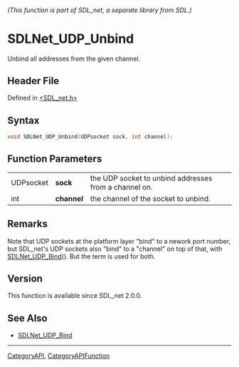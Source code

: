 ###### (This function is part of SDL_net, a separate library from SDL.)
# SDLNet_UDP_Unbind

Unbind all addresses from the given channel.

## Header File

Defined in [<SDL_net.h>](https://github.com/libsdl-org/SDL_net/blob/SDL2/include/SDL_net.h)

## Syntax

```c
void SDLNet_UDP_Unbind(UDPsocket sock, int channel);
```

## Function Parameters

|           |             |                                                       |
| --------- | ----------- | ----------------------------------------------------- |
| UDPsocket | **sock**    | the UDP socket to unbind addresses from a channel on. |
| int       | **channel** | the channel of the socket to unbind.                  |

## Remarks

Note that UDP sockets at the platform layer "bind" to a nework port number,
but SDL_net's UDP sockets also "bind" to a "channel" on top of that, with
[SDLNet_UDP_Bind](SDLNet_UDP_Bind)(). But the term is used for both.

## Version

This function is available since SDL_net 2.0.0.

## See Also

- [SDLNet_UDP_Bind](SDLNet_UDP_Bind)

----
[CategoryAPI](CategoryAPI), [CategoryAPIFunction](CategoryAPIFunction)

